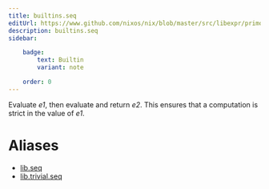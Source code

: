 ```yaml
---
title: builtins.seq
editUrl: https://www.github.com/nixos/nix/blob/master/src/libexpr/primops.cc
description: builtins.seq
sidebar:

    badge:
        text: Builtin
        variant: note

    order: 0
---
```


Evaluate *e1*, then evaluate and return *e2*. This ensures that a
computation is strict in the value of *e1*.


# Aliases

- [lib.seq](./reference/lib/lib-seq)
- [lib.trivial.seq](./reference/lib/trivial/lib-trivial-seq)


